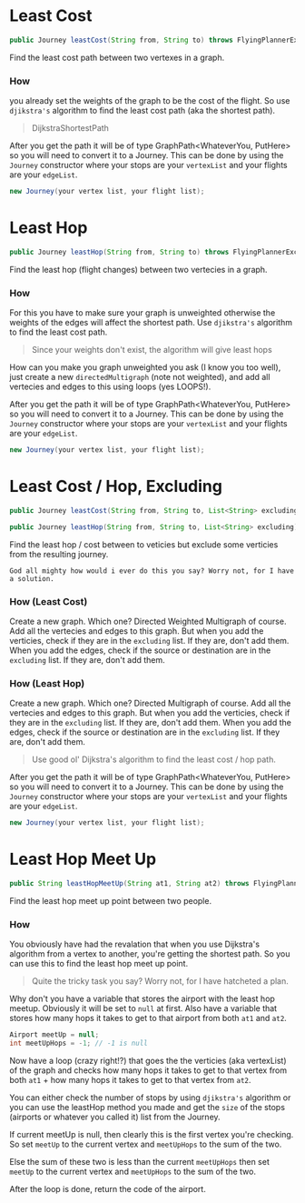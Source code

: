 # Least Cost

```java
public Journey leastCost(String from, String to) throws FlyingPlannerException
```

Find the least cost path between two vertexes in a graph.

### How
you already set the weights of the graph to be the cost of the flight. So use `djikstra's` algorithm to find the least cost path (aka the shortest path).
>DijkstraShortestPath

After you get the path it will be of type GraphPath<WhateverYou, PutHere> so you will need to convert it to a Journey. This can be done by using the `Journey` constructor where your stops are your `vertexList` and your flights are your `edgeList`.
```java
new Journey(your vertex list, your flight list);
```

# Least Hop

```java
public Journey leastHop(String from, String to) throws FlyingPlannerException
```

Find the least hop (flight changes) between two vertecies in a graph.

### How
For this you have to make sure your graph is unweighted otherwise the weights of the edges will affect the shortest path. Use `djikstra's` algorithm to find the least cost path.
>Since your weights don't exist, the algorithm will give least hops

How can you make you graph unweighted you ask (I know you too well), just create a new `directedMultigraph` (note not weighted), and add all vertecies and edges to this using loops (yes LOOPS!).

After you get the path it will be of type GraphPath<WhateverYou, PutHere> so you will need to convert it to a Journey. This can be done by using the `Journey` constructor where your stops are your `vertexList` and your flights are your `edgeList`.
```java
new Journey(your vertex list, your flight list);
```

# Least Cost / Hop, Excluding

```java
public Journey leastCost(String from, String to, List<String> excluding)
```
```java
public Journey leastHop(String from, String to, List<String> excluding)
```

Find the least hop / cost between to veticies but exclude some verticies from the resulting journey.

```
God all mighty how would i ever do this you say? Worry not, for I have a solution.
```

### How (Least Cost)
Create a new graph. Which one? Directed Weighted Multigraph of course. Add all the vertecies and edges to this graph. But when you add the verticies, check if they are in the `excluding` list. If they are, don't add them. When you add the edges, check if the source or destination are in the `excluding` list. If they are, don't add them.

### How (Least Hop)
Create a new graph. Which one? Directed Multigraph of course. Add all the vertecies and edges to this graph. But when you add the verticies, check if they are in the `excluding` list. If they are, don't add them. When you add the edges, check if the source or destination are in the `excluding` list. If they are, don't add them.

>Use good ol' Dijkstra's algorithm to find the least cost / hop path.

After you get the path it will be of type GraphPath<WhateverYou, PutHere> so you will need to convert it to a Journey. This can be done by using the `Journey` constructor where your stops are your `vertexList` and your flights are your `edgeList`.
```java
new Journey(your vertex list, your flight list);
```

# Least Hop Meet Up

```java
public String leastHopMeetUp(String at1, String at2) throws FlyingPlannerException
```

Find the least hop meet up point between two people.

### How
You obviously have had the revalation that when you use Dijkstra's algorithm from a vertex to another, you're getting the shortest path. So you can use this to find the least hop meet up point. 

>Quite the tricky task you say? Worry not, for I have hatcheted a plan.

Why don't you have a variable that stores the airport with the least hop meetup. Obviously it will be set to `null` at first. Also have a variable that stores how many hops it takes to get to that airport from both `at1` and `at2`.

```java
Airport meetUp = null;
int meetUpHops = -1; // -1 is null
```

Now have a loop (crazy right!?) that goes the the verticies (aka vertexList) of the graph and checks how many hops it takes to get to that vertex from both `at1` + how many hops it takes to get to that vertex from `at2`.

You can either check the number of stops by using `djikstra's` algorithm or you can use the leastHop method you made and get the `size` of the stops (airports or whatever you called it) list from the Journey.

If current meetUp is null, then clearly this is the first vertex you're checking. So set `meetUp` to the current vertex and `meetUpHops` to the sum of the two.

Else the sum of these two is less than the current `meetUpHops` then set `meetUp` to the current vertex and `meetUpHops` to the sum of the two.

After the loop is done, return the code of the airport.